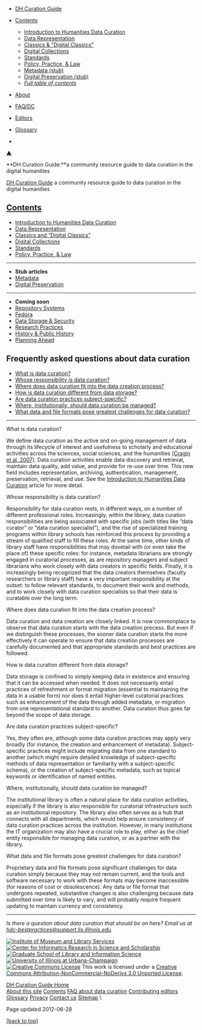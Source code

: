 -   [DH Curation Guide](../index.html)
-   [Contents](../contents/)
    -   [Introduction to Humanities Data Curation](../intro/)
    -   [Data Representation](../representation/)
    -   [Classics & “Digital Classics”](../research-practices/classics/)
    -   [Digital Collections](../collections/)
    -   [Standards](../collections/standards/)
    -   [Policy, Practice, & Law](../legal/policy/)
    -   [Metadata (stub)](../metadata/)
    -   [Digital Preservation (stub)](../preservation/)
    -   [*Full table of contents*](../contents/)

-   [About](../about/)
-   [FAQ/DC](../faq/)
-   [Editors](../editors/)
-   [Glossary](../glossary.html)
-   

[▲](#top)

**DH Curation Guide:**a community resource guide to data curation in the
digital humanities

[DH Curation Guide](../index.html) a community resource guide to data
curation in the digital humanities

## [Contents](../contents/ "grid view")

-   [Introduction to Humanities Data Curation](../intro/)
-   [Data Representation](../representation/)
-   [Classics and “Digital Classics”](../research-practices/classics/)
-   [Digital Collections](../collections/)
-   [Standards](../collections/standards/)
-   [Policy, Practice, & Law](../legal/policy/)

* * * * *

-   **Stub articles**
-   [Metadata](../metadata/)
-   [Digital Preservation](../preservation/)

* * * * *

-   **Coming soon**
-   [Repository Systems](../repositories/)
-   [Fedora](../repositories/fedora/)
-   [Data Storage & Security](../storage/)
-   [Research Practices](../research-practices/)
-   [History & Public History](../research-practices/history/)
-   [Planning Ahead](../planning/)

## Frequently asked questions about data curation

-   [What is data curation?](#definition)
-   [Whose responsibility is data curation?](#responsibility)
-   [Where does data curation fit into the data creation
    process?](#whereinprocess)
-   [How is data curation different from data storage?](#notdatastorage)
-   [Are data curation practices subject-specific?](#subjectspecific)
-   [Where, institutionally, should data curation be
    managed?](#wheremanaged)
-   [What data and file formats pose greatest challenges for data
    curation?](#fileformats)

* * * * *

What is data curation?

We define data curation as the active and on-going management of data
through its lifecycle of interest and usefulness to scholarly and
educational activities across the sciences, social sciences, and the
humanities [(Cragin et al.
2007)](https://www.ideals.illinois.edu/handle/2142/3493). Data curation
activities enable data discovery and retrieval, maintain data quality,
add value, and provide for re-use over time. This new field includes
representation, archiving, authentication, management, preservation,
retrieval, and use. See the [Introduction to Humanities Data
Curation](../intro) article for more detail.

Whose responsibility is data curation?

Responsibility for data curation rests, in different ways, on a number
of different professional roles. Increasingly, within the library, data
curation responsibilities are being associated with specific jobs (with
titles like “data curator” or “data curation specialist”), and the rise
of specialized training programs within library schools has reinforced
this process by providing a stream of qualified staff to fill these
roles. At the same time, other kinds of library staff have
responsibilities that may dovetail with (or even take the place of)
these specific roles: for instance, metadata librarians are strongly
engaged in curatorial processes, as are repository managers and subject
librarians who work closely with data creators in specific fields.
Finally, it is increasingly being recognized that the data creators
themselves (faculty researchers or library staff) have a very important
responsibility at the outset: to follow relevant standards, to document
their work and methods, and to work closely with data curation
specialists so that their data is curatable over the long term.

Where does data curation fit into the data creation process?

Data curation and data creation are closely linked. It is now
commonplace to observe that data curation starts with the data creation
process. But even if we distinguish these processes, the sooner data
curation starts the more effectively it can operate to ensure that data
creation processes are carefully documented and that appropriate
standards and best practices are followed.

How is data curation different from data storage?

Data storage is confined to simply keeping data in existence and
ensuring that it can be accessed when needed. It does not necessarily
entail practices of refreshment or format migration (essential to
maintaining the data in a usable form) nor does it entail higher-level
curatorial practices such as enhancement of the data through added
metadata, or migration from one representational standard to another.
Data curation thus goes far beyond the scope of data storage.

Are data curation practices subject-specific?

Yes, they often are, although some data curation practices may apply
very broadly (for instance, the creation and enhancement of metadata).
Subject-specific practices might include migrating data from one
standard to another (which might require detailed knowledge of
subject-specific methods of data representation or familiarity with a
subject-specific schema), or the creation of subject-specific metadata,
such as topical keywords or identification of named entities.

Where, institutionally, should data curation be managed?

The institutional library is often a natural place for data curation
activities, especially if the library is also responsible for curatorial
infrastructure such as an institutional repository. The library also
often serves as a hub that connects with all departments, which would
help ensure consistency of data curation practices across the
institution. However, in many institutions the IT organization may also
have a crucial role to play, either as the chief entity responsible for
managing data curation, or as a partner with the library.

What data and file formats pose greatest challenges for data curation?

Proprietary data and file formats pose significant challenges for data
curation simply because they may not remain current, and the tools and
software necessary to work with these formats may become inaccessible
(for reasons of cost or obsolescence). Any data or file format that
undergoes repeated, substantive changes is also challenging because data
submitted over time is likely to vary, and will probably require
frequent updating to maintain currency and consistency.

* * * * *

*Is there a question about data curation that should be on here? Email
us at
[hdc-bestpractices@support.lis.illinois.edu](mailto:hdc-bestpractices@support.lis.illinois.edu).*

[![Institute of Museum and Library
Services](../images/imls-logo.gif)](http://www.imls.gov/) [![Center for
Informatics Research in Science and
Scholarship](../images/cirss-logo-sm.gif)](http://cirss.lis.illinois.edu)
[![Graduate School of Library and Information
Science](../images/gslis36.gif)](http://lis.illinois.edu) [![University
of Illinois at
Urbana-Champaign](../images/black26.gif)](http://illinois.edu) \
 [![Creative Commons
License](http://i.creativecommons.org/l/by-nc-nd/3.0/80x15.png)](http://creativecommons.org/licenses/by-nc-nd/3.0/)
This work is licensed under a [Creative Commons
Attribution-NonCommercial-NoDerivs 3.0 Unported
License](http://creativecommons.org/licenses/by-nc-nd/3.0/).

[DH Curation Guide Home](../index.html) \
 [About this site](../about/) [Contents](../contents/) [FAQ about data
curation](../faq/) [Contributing editors](../editors/)
[Glossary](../glossary.html) [Privacy](../privacy/) [Contact
us](../about/#contact) [Sitemap](../sitemap.html) \

Page updated 2012-06-28

[[back to top]](#top)
